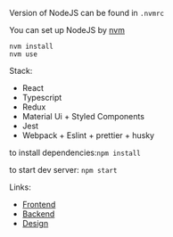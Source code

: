 Version of NodeJS can be found in `.nvmrc`

You can set up NodeJS by [nvm](https://github.com/nvm-sh/nvm)
```
nvm install
nvm use
```
Stack:
 * React
 * Typescript
 * Redux
 * Material Ui + Styled Components
 * Jest
 * Webpack + Eslint + prettier + husky

to install dependencies:`npm install`

to start dev server: `npm start`

Links:
 * [Frontend](https://github.com/Denisalik/Advanced-js-course)
 * [Backend](https://github.com/Denisalik/js-course-backend)
 * [Design](https://github.com/desmigor/js-course-designs)
 